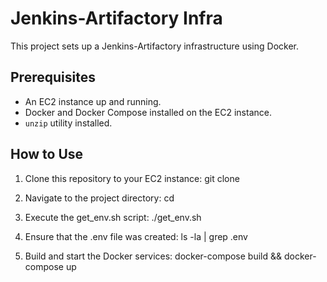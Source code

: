 # Jenkins-Artifactory Infra

This project sets up a Jenkins-Artifactory infrastructure using Docker.

## Prerequisites

- An EC2 instance up and running.
- Docker and Docker Compose installed on the EC2 instance.
- `unzip` utility installed.

## How to Use

1. Clone this repository to your EC2 instance:
    git clone <repository-url>

2. Navigate to the project directory:
    cd <repository-directory-name>

3. Execute the get_env.sh script:
    ./get_env.sh

4. Ensure that the .env file was created:
    ls -la | grep .env

5. Build and start the Docker services:
    docker-compose build && docker-compose up